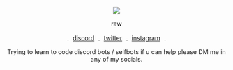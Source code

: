 <p align="center">  
<img src="https://user-images.githubusercontent.com/65842579/113913585-21a6ae80-97a2-11eb-84f5-24051e7e1e30.gif">
</p>
 <p align="center">
    raw
<p align="center"> 
    ﹒
    <a href="https://discordapp.com/users/786105517004292126/">discord</a>
    ﹒
    <a href="https://twitter.com/RawWRLD">twitter</a>
    ﹒
    <a href="https://www.instagram.com/rawwrldd/">instagram</a>
    ﹒
  </p>
  <p align="center">  
Trying to learn to code discord bots / selfbots if u can help please DM me in any of my socials.
</p>
